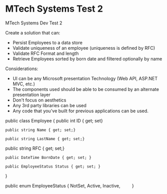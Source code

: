 # MTech Systems Test 2
MTech Systems Dev Test 2

Create a solution that can: 
* Persist Employees to a data store
* Validate uniqueness of an employee (uniqueness is defined by RFC)
* Validate RFC Format and length
* Retrieve Employees sorted by born date and filtered optionally by name

Considerations:
* UI can be any Microsoft presentation Technology (Web API, ASP.NET MVC, etc.)
* The components used should be able to be consumed by an alternate presentation layer
* Don't focus on aesthetics
* Any 3rd party libraries can be used
* Any code that you've built for previous applications can be used.

public class Employee 
{ 
    public int ID { get; set} 

    public string Name { get; set;} 

    public string LastName { get; set;} 

   public string RFC { get; set;} 

    public DateTime BornDate { get; set; }     

    public EmployeeStatus Status { get; set; } 
}

public enum EmployeeStatus 
{ 
    NotSet, 
    Active, 
    Inactive,              
}

